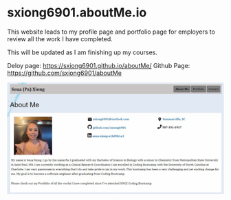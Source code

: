 # sxiong6901.aboutMe.io

This website leads to my profile page and portfolio page for employers to review all the work I have completed. 

This will be updated as I am finishing up my courses. 

Deloy page: https://sxiong6901.github.io/aboutMe/
Github Page: https://github.com/sxiong6901/aboutMe

![myimage-alt-tag](https://github.com/sxiong6901/aboutMe/blob/master/assets/ReadMe.JPG)

